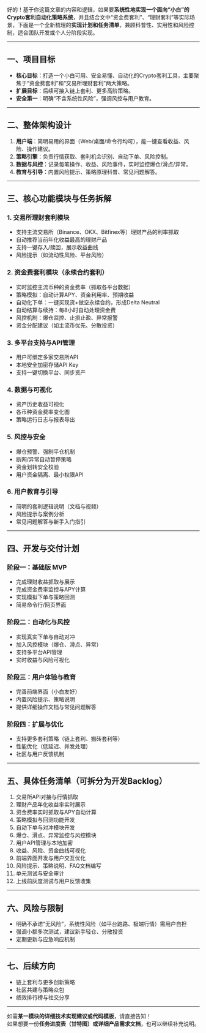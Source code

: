 好的！基于你这篇文章的内容和逻辑，如果要**系统性地实现一个面向“小白”的Crypto套利自动化策略系统**，并且结合文中“资金费套利”、“理财套利”等实际场景，下面是一个全新梳理的**实现计划和任务清单**，兼顾科普性、实用性和风险控制，适合团队开发或个人分阶段实现。

---

## 一、项目目标

- **核心目标**：打造一个小白可用、安全易懂、自动化的Crypto套利工具，主要聚焦于“资金费套利”和“交易所理财套利”两大策略。
- **扩展目标**：后续可接入链上套利、更多高阶策略。
- **安全第一**：明确“不含系统性风险”，强调风控与用户教育。

---

## 二、整体架构设计

1. **用户端**：简明易用的界面（Web/桌面/命令行均可），能一键查看收益、风险、操作建议。
2. **策略引擎**：负责行情获取、套利机会识别、自动下单、风险控制。
3. **数据与风控**：记录每笔操作、收益、风险事件，实时监控爆仓/滑点/异常。
4. **教育与引导**：内置风险提示、策略原理科普、常见问题解答。

---

## 三、核心功能模块与任务拆解

### 1. 交易所理财套利模块

- 支持主流交易所（Binance、OKX、Bitfinex等）理财产品的利率抓取
- 自动推荐当前年化收益最高的理财产品
- 支持一键存入/赎回，展示收益曲线
- 风险提示（如流动性风险、平台风险）

### 2. 资金费套利模块（永续合约套利）

- 实时监控主流币种的资金费率（抓取各平台数据）
- 策略模拟：自动计算APY、资金利用率、预期收益
- 自动化下单：一键买现货+做空永续合约，形成Delta Neutral
- 自动结算与续持：每8小时自动处理资金费
- 风控机制：爆仓监控、止损止盈、异常报警
- 资金分配建议（如主流币优先、分散投资）

### 3. 多平台支持与API管理

- 用户可绑定多家交易所API
- 本地安全加密存储API Key
- 支持一键切换平台、同步资产

### 4. 数据与可视化

- 资产历史收益可视化
- 各币种资金费率变化图
- 策略运行日志与报表导出

### 5. 风控与安全

- 爆仓预警、强制平仓机制
- 断网/异常自动暂停策略
- 资金划转安全校验
- 用户资金隔离、最小权限API

### 6. 用户教育与引导

- 简明的套利逻辑说明（文档与视频）
- 风险提示与案例分析
- 常见问题解答与新手入门指引

---

## 四、开发与交付计划

### 阶段一：基础版 MVP

- 完成理财收益抓取与展示
- 完成资金费率监控与APY计算
- 实现模拟下单与策略回测
- 简易命令行/网页界面

### 阶段二：自动化与风控

- 实现真实下单与自动对冲
- 加入风控模块（爆仓、滑点、异常）
- 支持多平台API管理
- 实时收益与风险可视化

### 阶段三：用户体验与教育

- 完善前端界面（小白友好）
- 内置风险提示、策略说明
- 提供详细操作文档与常见问题解答

### 阶段四：扩展与优化

- 支持更多套利策略（链上套利、搬砖套利等）
- 性能优化（低延迟、并发处理）
- 社区与用户反馈机制

---

## 五、具体任务清单（可拆分为开发Backlog）

1. 交易所API对接与行情抓取
2. 理财产品年化收益率实时展示
3. 资金费率实时抓取与APY自动计算
4. 策略模拟与回测功能开发
5. 自动下单与对冲模块开发
6. 爆仓、滑点、异常监控与风控模块
7. 用户API管理与本地加密
8. 收益、风险、资金曲线可视化
9. 前端界面开发与用户交互优化
10. 风险提示、策略说明、FAQ文档编写
11. 单元测试与安全审计
12. 上线前灰度测试与用户反馈收集

---

## 六、风险与限制

- 明确不承诺“无风险”，系统性风险（如平台跑路、极端行情）需用户自担
- 强调小额多次测试，建议新手轻仓、分散投资
- 定期更新与应急响应机制

---

## 七、后续方向

- 链上套利与更多创新策略
- 社区共建与策略众包
- 绩效排行榜与社交分享

---

如需**某一模块的详细技术实现建议或代码模板**，请直接告知！  
如果想要一份**任务进度表（甘特图）**或**详细产品需求文档**，也可以继续补充说明。